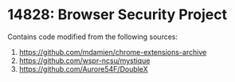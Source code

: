 # 14828: Browser Security Project

Contains code modified from the following sources:
1. https://github.com/mdamien/chrome-extensions-archive
1. https://github.com/wspr-ncsu/mystique
1. https://github.com/Aurore54F/DoubleX
